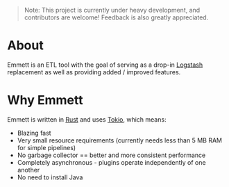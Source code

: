 > Note: This project is currently under heavy development, and contributors are welcome! Feedback is also greatly appreciated.

# About

Emmett is an ETL tool with the goal of serving as a drop-in [Logstash](https://www.elastic.co/products/logstash) replacement as well as
providing added / improved features.

# Why Emmett

Emmett is written in [Rust](https://www.rust-lang.org/) and uses [Tokio](https://tokio.rs/), which means:

- Blazing fast
- Very small resource requirements (currently needs less than 5 MB RAM for simple pipelines)
- No garbage collector == better and more consistent performance
- Completely asynchronous - plugins operate independently of one another
- No need to install Java